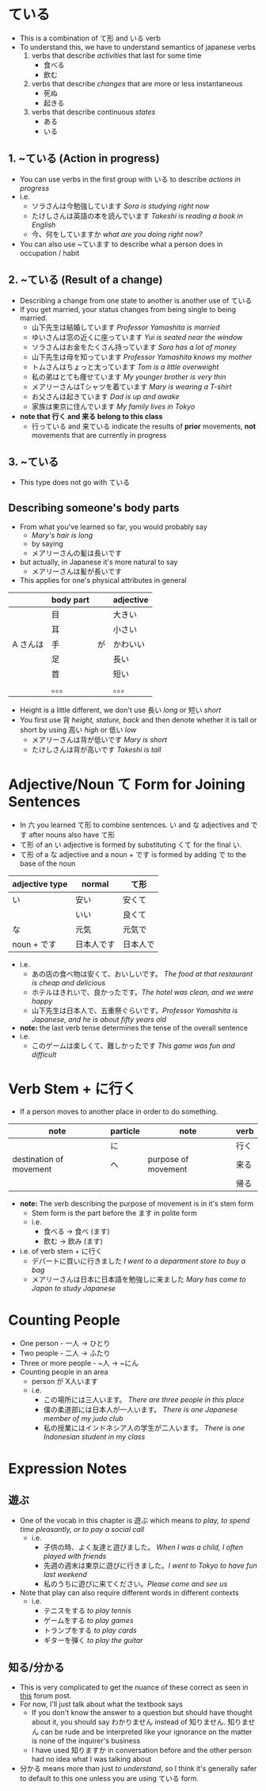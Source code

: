 # ている
* This is a combination of て形 and いる verb
* To understand this, we have to understand semantics of japanese verbs
	1. verbs that describe *activities* that last for some time
		* 食べる
		* 飲む
	2.  verbs that describe *changes* that are more or less instantaneous
		* 死ぬ
		* 起きる
	3. verbs that describe continuous *states*
		* ある
		* いる
## 1. ~ている (Action in progress)
* You can use verbs in the first group with いる to describe *actions in progress*
* i.e.
	* ソラさんは今勉強しています *Sora is studying right now*
	* たけしさんは英語の本を読んでいます *Takeshi is reading a book in English*
	* 今、何をしていますか *what are you doing right now?*
* You can also use ~ています to describe what a person does in occupation / habit
## 2. ~ている (Result of a change)
* Describing a change from one state to another is another use of ている
* If you get married, your status changes from being single to being married.
	* 山下先生は結婚しています *Professor Yamashita is married*
	* ゆいさんは窓の近くに座っています *Yui is seated near the window*
	* ソラさんはお金をたくさん持っています *Sora has a lot of money*
	* 山下先生は母を知っています *Professor Yamashita knows my mother*
	* トムさんはちょっと太っています *Tom is a little overweight*
	* 私の弟はとても痩せています *My younger brother is very thin*
	* メアリーさんはTシャツを着ています *Mary is wearing a T-shirt*
	* お父さんは起きています *Dad is up and awake*
	* 家族は東京に住んでいます *My family lives in Tokyo*
* **note that 行く and 来る belong to this class**
	* 行っている and 来ている indicate the results of **prior** movements, **not** movements that are currently in progress
## 3. ~ている 
* This type does not go with ている
## Describing someone's body parts
* From what you've learned so far, you would probably say
	* *Mary's hair is long*
	* by saying
	* メアリーさんの髪は長いです
* but actually, in Japanese it's more natural to say
	* メアリーさんは髪が長いです
* This applies for one's physical attributes in general

|       | body part |     | adjective |
| ----- | --------- | --- | --------- |
|       | 目         |     | 大きい       |
|       | 耳         |     | 小さい       |
| A さんは | 手         | が   | かわいい      |
|       | 足         |     | 長い        |
|       | 首         |     | 短い        |
|       | 。。。       |     | 。。。       |
* Height is a little different, we don't use 長い *long* or 短い *short*
* You first use 背 *height, stature, back* and then denote whether it is tall or short by using 高い *high* or 低い *low* 
	* メアリーさんは背が低いです *Mary is short*
	* たけしさんは背が高いです *Takeshi is tall*
# Adjective/Noun て Form for Joining Sentences
* In 六 you learned て形 to combine sentences. い and な adjectives and です after nouns also have て形
* て形 of an い adjective is formed by substituting くて for the final い. 
* て形 of a な adjective and a noun + です is formed by adding で to the base of the noun


| adjective type | normal | て形   |
| -------------- | ------ | ---- |
| い              | 安い     | 安くて  |
|                | いい     | 良くて  |
| な              | 元気     | 元気で  |
| noun + です      | 日本人です  | 日本人で |
* i.e.
	* あの店の食べ物は安くて、おいしいです。 *The food at that restaurant is cheap and delicious*
	* ホテルはきれいで、良かったです。*The hotel was clean, and we were happy*
	* 山下先生は日本人で、五重祭ぐらいです。*Professor Yamashita is Japanese, and he is about fifty years old*
* **note:** the last verb tense determines the tense of the overall sentence
* i.e.
	* このゲームは楽しくて、難しかったです *This game was fun and difficult*

# Verb Stem + に行く
* If a person moves to another place in order to do something.

| note                    | particle | note                | verb |
| ----------------------- | -------- | ------------------- | ---- |
|                         | に        |                     | 行く   |
| destination of movement | へ        | purpose of movement | 来る   |
|                         |          |                     | 帰る   |
* **note:** The verb describing the purpose of movement is in it's stem form
	* Stem form is the part before the ます in polite form
	* i.e.
		* 食べる -> 食べ (ます)
		* 飲む -> 飲み (ます)
* i.e. of verb stem + に行く
	* デパートに買いに行きました *I went to a department store to buy a bag*
	* メアリーさんは日本に日本語を勉強しに来ました *Mary has come to Japan to study Japanese*

# Counting People
* One person - 一人 -> ひとり
* Two people - 二人 -> ふたり
* Three or more people - ~人 -> ~にん
* Counting people in an area
	* person が X人います
	* i.e.
		* この場所には三人います。 *There are three people in this place*
		* 僕の柔道部には日本人が一人います。 *There is one Japanese member of my judo club*
		* 私の授業にはインドネシア人の学生が二人います。 *There is one Indonesian student in my class*

# Expression Notes
## 遊ぶ
* One of the vocab in this chapter is 遊ぶ which means *to play, to spend time pleasantly, or to pay a social call*
	* i.e.
		* 子供の時、よく友達と遊びました。 *When I was a child, I often played with friends*
		* 先週の週末は東京に遊びに行きました。*I went to Tokyo to have fun last weekend*
		* 私のうちに遊びに来てください。*Please come and see us*
* Note that play can also require different words in different contexts
	* i.e.
		* テニスをする *to play tennis*
		* ゲームをする *to play games*
		* トランプをする *to play cards*
		* ギターを弾く *to play the guitar*
## 知る/分かる
* This is very complicated to get the nuance of these correct as seen in [this](https://japanese.stackexchange.com/questions/1659/how-should-i-choose-between-%E7%9F%A5%E3%81%97%E3%82%8B-and-%E3%82%8F%E3%81%8B%E3%82%8B) forum post.
* For now, I'll just talk about what the textbook says
	* If you don't know the answer to a question but should have thought about it, you should say わかりません instead of 知りません. 知りません can be rude and be interpreted like your ignorance on the matter is none of the inquirer's business
	* I have used 知りますか in conversation before and the other person had no idea what I was talking about
*  分かる means more than just *to understand*, so I think it's generally safer to default to this one unless you are using ている form.
